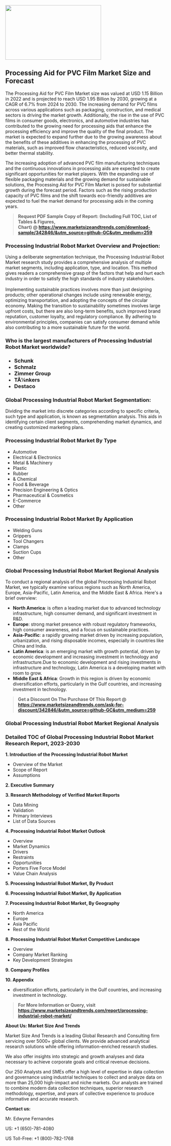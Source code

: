 <p><img class="alignnone size-medium wp-image-20088" src="https://ffe5etoiles.com/wp-content/uploads/2024/12/MST1-300x171.png" alt="" width="300" height="171" /></p><h2>Processing Aid for PVC Film Market Size and Forecast</h2><p>The Processing Aid for PVC Film Market size was valued at USD 1.15 Billion in 2022 and is projected to reach USD 1.95 Billion by 2030, growing at a CAGR of 6.7% from 2024 to 2030. The increasing demand for PVC films across various applications such as packaging, construction, and medical sectors is driving the market growth. Additionally, the rise in the use of PVC films in consumer goods, electronics, and automotive industries has contributed to the growing need for processing aids that enhance the processing efficiency and improve the quality of the final product. The market is expected to expand further due to the growing awareness about the benefits of these additives in enhancing the processing of PVC materials, such as improved flow characteristics, reduced viscosity, and better thermal stability.</p><p>The increasing adoption of advanced PVC film manufacturing techniques and the continuous innovations in processing aids are expected to create significant opportunities for market players. With the expanding use of flexible packaging materials and the growing demand for sustainable solutions, the Processing Aid for PVC Film Market is poised for substantial growth during the forecast period. Factors such as the rising production capacity of PVC films and the shift towards eco-friendly additives are expected to fuel the market demand for processing aids in the coming years.</p></p><blockquote id="" class=""><strong>Request PDF Sample Copy of Report: (Including Full TOC, List of Tables &amp; Figures, Chart)&nbsp;@&nbsp;<strong><a href="https://www.marketsizeandtrends.com/download-sample/342846/&utm_source=github-GC&utm_medium=259" target="_blank">https://www.marketsizeandtrends.com/download-sample/342846/&utm_source=github-GC&utm_medium=259</a></strong></strong></blockquote><h3 id="" class="">Processing Industrial Robot Market&nbsp;Overview and Projection:</h3><p id="" class="">Using a deliberate segmentation technique, the Processing Industrial Robot Market research study provides a comprehensive analysis of multiple market segments, including application, type, and location. This method gives readers a comprehensive grasp of the factors that help and hurt each industry in order to satisfy the high standards of industry stakeholders. <br /> <br />Implementing sustainable practices involves more than just designing products; other operational changes include using renewable energy, optimizing transportation, and adopting the concepts of the circular economy. Making the transition to sustainability sometimes involves large upfront costs, but there are also long-term benefits, such improved brand reputation, customer loyalty, and regulatory compliance. By adhering to environmental principles, companies can satisfy consumer demand while also contributing to a more sustainable future for the world.</p><h3 id="" class="">Who is the largest manufacturers of&nbsp;Processing Industrial Robot Market worldwide?</h3><h3 class=""><p><ul><li>Schunk </li><li> Schmalz </li><li> Zimmer Group </li><li> TÃ¼nkers </li><li> Destaco</li></ul></p></h3><h3 id="" class="">Global&nbsp;Processing Industrial Robot Market Segmentation:</h3><p id="" class="">Dividing the market into discrete categories according to specific criteria, such type and application, is known as segmentation analysis. This aids in identifying certain client segments, comprehending market dynamics, and creating customized marketing plans.</p><h3 id="" class="">Processing Industrial Robot Market&nbsp;By Type</h3><p><p><ul><li>Automotive</li><li> Electrical & Electronics</li><li> Metal & Machinery</li><li> Plastic</li><li> Rubber</li><li> & Chemical</li><li> Food & Beverage</li><li> Precision Engineering & Optics</li><li> Pharmaceutical & Cosmetics</li><li> E-Commerce</li><li> Other</p></li></ul></p></p><h3 id="" class="">Processing Industrial Robot Market&nbsp;By Application</h3><p class=""><p><ul><li>Welding Guns</li><li> Grippers</li><li> Tool Changers</li><li> Clamps</li><li> Suction Cups</li><li> Other</li></ul></p></p><h3 id="" class="">Global Processing Industrial Robot Market Regional Analysis</h3><p id="" class="">To conduct a regional analysis of the global Processing Industrial Robot Market, we typically examine various regions such as North America, Europe, Asia-Pacific, Latin America, and the Middle East &amp; Africa. Here's a brief overview:</p><ul><li><strong>North America</strong>: is often a leading market due to advanced technology infrastructure, high consumer demand, and significant investment in R&amp;D.</li><li><strong>Europe</strong>: strong market presence with robust regulatory frameworks, high consumer awareness, and a focus on sustainable practices.</li><li><strong>Asia-Pacific</strong>: a rapidly growing market driven by increasing population, urbanization, and rising disposable incomes, especially in countries like China and India.</li><li><strong>Latin America</strong>: is an emerging market with growth potential, driven by economic development and increasing investment in technology and infrastructure.Due to economic development and rising investments in infrastructure and technology, Latin America is a developing market with room to grow.</li><li><strong>Middle East &amp; Africa</strong>: Growth in this region is driven by economic diversification efforts, particularly in the Gulf countries, and increasing investment in technology.</li></ul><blockquote id="" class=""><strong>Get a Discount On The Purchase Of This Report @ <strong><a href="https://www.marketsizeandtrends.com/ask-for-discount/342846/&utm_source=github-GC&utm_medium=259" target="_blank">https://www.marketsizeandtrends.com/ask-for-discount/342846/&utm_source=github-GC&utm_medium=259</a></strong></strong></blockquote><h3 id="" class="">Global Processing Industrial Robot Market Regional Analysis</h3><h3 id="" class="">Detailed TOC of Global Processing Industrial Robot Market Research Report, 2023-2030</h3><p id="" class=""><strong>1. Introduction of the Processing Industrial Robot Market</strong></p><ul><li>Overview of the Market</li><li>Scope of Report</li><li>Assumptions</li></ul><p id="" class=""><strong>2. Executive Summary</strong></p><p id="" class=""><strong>3. Research Methodology of Verified Market Reports</strong></p><ul><li>Data Mining</li><li>Validation</li><li>Primary Interviews</li><li>List of Data Sources</li></ul><p id="" class=""><strong>4. Processing Industrial Robot Market Outlook</strong></p><ul><li>Overview</li><li>Market Dynamics</li><li>Drivers</li><li>Restraints</li><li>Opportunities</li><li>Porters Five Force Model</li><li>Value Chain Analysis</li></ul><p id="" class=""><strong>5. Processing Industrial Robot Market, By Product</strong></p><p id="" class=""><strong>6. Processing Industrial Robot Market, By Application</strong></p><p id="" class=""><strong>7. Processing Industrial Robot Market, By Geography</strong></p><ul><li>North America</li><li>Europe</li><li>Asia Pacific</li><li>Rest of the World</li></ul><p id="" class=""><strong>8. Processing Industrial Robot Market Competitive Landscape</strong></p><ul><li>Overview</li><li>Company Market Ranking</li><li>Key Development Strategies</li></ul><p id="" class=""><strong>9. Company Profiles</strong></p><p id="" class=""><strong>10. Appendix</strong></p><ul><li>diversification efforts, particularly in the Gulf countries, and increasing investment in technology.</li></ul><blockquote id="" class=""><strong>For More Information or Query, visit <strong><strong><a href="https://www.marketsizeandtrends.com/report/processing-industrial-robot-market/" target="_blank">https://www.marketsizeandtrends.com/report/processing-industrial-robot-market/</a></strong></strong></strong></blockquote><p id="" class=""><strong>About Us: Market Size And Trends</strong></p><p id="" class="">Market Size And Trends is a leading Global Research and Consulting firm servicing over 5000+ global clients. We provide advanced analytical research solutions while offering information-enriched research studies.</p><p id="" class="">We also offer insights into strategic and growth analyses and data necessary to achieve corporate goals and critical revenue decisions.</p><p id="" class="">Our 250 Analysts and SMEs offer a high level of expertise in data collection and governance using industrial techniques to collect and analyze data on more than 25,000 high-impact and niche markets. Our analysts are trained to combine modern data collection techniques, superior research methodology, expertise, and years of collective experience to produce informative and accurate research.</p><p id="" class=""><strong>Contact us:</strong></p><p id="" class="">Mr. Edwyne Fernandes</p><p id="" class="">US: +1 (650)-781-4080</p><p id="" class="">US Toll-Free: +1 (800)-782-1768</p>
